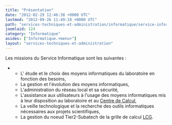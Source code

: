 ```yaml
---
title: "Présentation"
date: "2012-02-29 12:46:38 +0000 UTC"
lastmod: "2012-09-26 11:49:18 +0000 UTC"
path: "services-techniques-et-administration/informatique/service-informatique.md"
joomlaid: 124
category: "Informatique"
asides: ["Informatique.+menu+"]
layout: "services-techniques-et-administration"
---
```

Les missions du Service Informatique sont les suivantes :

*   *   L' étude et le choix des moyens informatiques du laboratoire en fonction des besoins,
    *   La gestion et l'évolution des moyens informatiques,
    *   L'administration du réseau local et sa sécurité,
    *   L'assistance aux utilisateurs à l'usage des moyens informatiques mis à leur disposition au laboratoire et au [Centre de Calcul](http://cc.in2p3.fr),
    *   La veille technologique et la recherche des outils informatiques nécessaires aux projets scientifiques,
    *   La gestion du noeud Tier2-Subatech de la grille de calcul [LCG](http://wlcg.web.cern.ch/).
